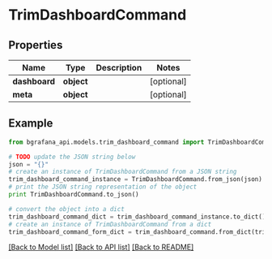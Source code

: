 # TrimDashboardCommand


## Properties
Name | Type | Description | Notes
------------ | ------------- | ------------- | -------------
**dashboard** | **object** |  | [optional] 
**meta** | **object** |  | [optional] 

## Example

```python
from bgrafana_api.models.trim_dashboard_command import TrimDashboardCommand

# TODO update the JSON string below
json = "{}"
# create an instance of TrimDashboardCommand from a JSON string
trim_dashboard_command_instance = TrimDashboardCommand.from_json(json)
# print the JSON string representation of the object
print TrimDashboardCommand.to_json()

# convert the object into a dict
trim_dashboard_command_dict = trim_dashboard_command_instance.to_dict()
# create an instance of TrimDashboardCommand from a dict
trim_dashboard_command_form_dict = trim_dashboard_command.from_dict(trim_dashboard_command_dict)
```
[[Back to Model list]](../README.md#documentation-for-models) [[Back to API list]](../README.md#documentation-for-api-endpoints) [[Back to README]](../README.md)


